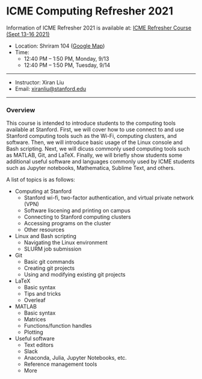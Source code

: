 # ICME Computing Refresher 2021

Information of ICME Refresher 2021 is available at: [ICME Refresher Course (Sept 13-16 2021)](http://web.stanford.edu/~ryhumble/refresher21/schedule.html)

* Location: Shriram 104 ([Google Map](https://goo.gl/maps/QVfvGM87q2eQqqKU9))
* Time: 
  * 12:40 PM – 1:50 PM, Monday, 9/13
  * 12:40 PM – 1:50 PM, Tuesday, 9/14

----

* Instructor: Xiran Liu
* Email: [xiranliu@stanford.edu](mailto:xiranliu@stanford.edu)

---

### Overview

This course is intended to introduce students to the computing tools available at Stanford.
First, we will cover how to use connect to and use Stanford computing tools such as the Wi-Fi, computing clusters, and software.
Then, we will introduce basic usage of the Linux console and Bash scripting.
Next, we will dicuss commonly used computing tools such as MATLAB, Git, and LaTeX.
Finally, we will briefly show students some additional useful software and languages commonly used by ICME students such as Jupyter notebooks, Mathematica, Sublime Text, and others.

A list of topics is as follows:

* Computing at Stanford
  * Stanford wi-fi, two-factor authentication, and virtual private network (VPN)
  * Software liscening and printing on campus
  * Connecting to Stanford computing clusters
  * Accessing programs on the cluster
  * Other resources
* Linux and Bash scripting
  * Navigating the Linux environment
  * SLURM job submission
* Git
  * Basic git commands
  * Creating git projects
  * Using and modifying existing git projects
* LaTeX
  * Basic syntax
  * Tips and tricks
  * Overleaf
* MATLAB
  * Basic syntax
  * Matrices
  * Functions/function handles
  * Plotting
* Useful software
  * Text editors
  * Slack
  * Anaconda, Julia, Jupyter Notebooks, etc.
  * Reference management tools
  * More

